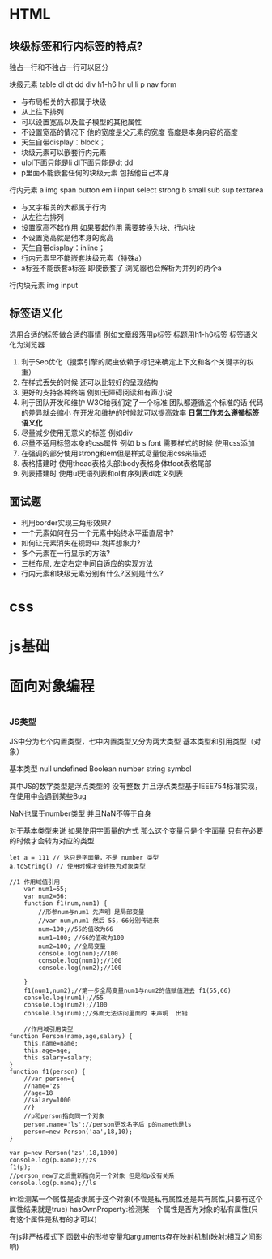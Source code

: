 # HTML
## 块级标签和行内标签的特点?
独占一行和不独占一行可以区分

块级元素 table dl dt dd div h1-h6 hr ul li p nav form
- 与布局相关的大都属于块级 
- 从上往下排列
- 可以设置宽高以及盒子模型的其他属性
- 不设置宽高的情况下 他的宽度是父元素的宽度 高度是本身内容的高度
- 天生自带display：block；
- 块级元素可以嵌套行内元素
- ulol下面只能是li dl下面只能是dt dd
- p里面不能嵌套任何的块级元素 包括他自己本身

行内元素 a img span button em i input select strong b small sub sup textarea
- 与文字相关的大都属于行内 
- 从左往右排列
- 设置宽高不起作用 如果要起作用 需要转换为块、行内块
- 不设置宽高就是他本身的宽高
- 天生自带display：inline；
- 行内元素里不能嵌套块级元素（特殊a）
- a标签不能嵌套a标签 即使嵌套了 浏览器也会解析为并列的两个a

行内块元素
img input

## 标签语义化
选用合适的标签做合适的事情 例如文章段落用p标签 标题用h1-h6标签
标签语义化为浏览器

1. 利于Seo优化（搜索引擎的爬虫依赖于标记来确定上下文和各个关键字的权重）
2. 在样式丢失的时候 还可以比较好的呈现结构
3. 更好的支持各种终端 例如无障碍阅读和有声小说
4. 利于团队开发和维护 W3C给我们定了一个标准 团队都遵循这个标准的话 代码的差异就会缩小 在开发和维护的时候就可以提高效率
**日常工作怎么遵循标签语义化**
1. 尽量减少使用无意义的标签 例如div
2. 尽量不适用标签本身的css属性 例如 b s font 需要样式的时候 使用css添加
3. 在强调的部分使用strong和em但是样式尽量使用css来描述
4. 表格搭建时 使用thead表格头部tbody表格身体tfoot表格尾部
5. 列表搭建时 使用ul无语列表和ol有序列表dl定义列表


## 面试题
- 利用border实现三角形效果?
- 一个元素如何在另一个元素中始终水平垂直居中?
- 如何让元素消失在视野中,发挥想象力?
- 多个元素在一行显示的方法?
- 三栏布局, 左定右定中间自适应的实现方法
- 行内元素和块级元素分别有什么?区别是什么?
# css
# js基础
# 面向对象编程
# 
# 














### JS类型

JS中分为七个内置类型，七中内置类型又分为两大类型 基本类型和引用类型（对象）

基本类型 null undefined Boolean number string symbol

其中JS的数字类型是浮点类型的 没有整数 并且浮点类型基于IEEE754标准实现，在使用中会遇到某些Bug

NaN也属于number类型 并且NaN不等于自身

对于基本类型来说 如果使用字面量的方式 那么这个变量只是个字面量 只有在必要的时候才会转为对应的类型

~~~
let a = 111 // 这只是字面量，不是 number 类型
a.toString() // 使用时候才会转换为对象类型
~~~



~~~
//1 作用域值引用
    var num1=55;
    var num2=66;
    function f1(num,num1) {
        //形参num与num1 先声明 是局部变量
        //var num,num1 然后 55，66分别传进来
        num=100;//55的值改为66
        num1=100; //66的值改为100
        num2=100; //全局变量
        console.log(num);//100
        console.log(num1);//100
        console.log(num2);//100
        
    }
    f1(num1,num2);//第一步全局变量num1与num2的值赋值进去 f1(55,66)
    console.log(num1);//55
    console.log(num2);//100
    console.log(num);//外面无法访问里面的 未声明  出错
~~~



~~~
    //作用域引用类型
function Person(name,age,salary) {
    this.name=name;
    this.age=age;
    this.salary=salary;
}
function f1(person) {
    //var person={
    //name='zs'
    //age=18
    //salary=1000
    //}
    //p和person指向同一个对象
    person.name='ls';//person更改名字后 p的name也是ls
    person=new Person('aa',18,10);
}

var p=new Person('zs',18,1000)
console.log(p.name);//zs
f1(p);
//person new了之后重新指向另一个对象 但是和p没有关系
console.log(p.name);//ls
~~~



in:检测某一个属性是否隶属于这个对象(不管是私有属性还是共有属性,只要有这个属性结果就是true)
hasOwnProperty:检测某一个属性是否为对象的私有属性(只有这个属性是私有的才可以)

在js非严格模式下 函数中的形参变量和arguments存在映射机制(映射:相互之间影响)